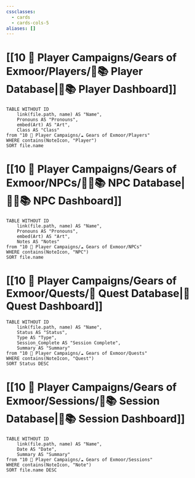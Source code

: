 ```yaml
---
cssclasses:
  - cards
  - cards-cols-5
aliases: []
---
```


# [[10 🧙 Player Campaigns/Gears of Exmoor/Players/🧙📚 Player Database|🧙📚 Player Dashboard]]
```dataview
TABLE WITHOUT ID 
	link(file.path, name) AS "Name", 
	Pronouns AS "Pronouns",
	embed(Art) AS "Art",
	Class AS "Class"
from "10 🧙 Player Campaigns/☁️ Gears of Exmoor/Players"
WHERE contains(NoteIcon, "Player")
SORT file.name
```

# [[10 🧙 Player Campaigns/Gears of Exmoor/NPCs/👨‍🌾📚 NPC Database|👨‍🌾📚 NPC Dashboard]]
```dataview
TABLE WITHOUT ID 
	link(file.path, name) AS "Name", 
	Pronouns AS "Pronouns",
	embed(Art) AS "Art",
	Notes AS "Notes"
from "10 🧙 Player Campaigns/☁️ Gears of Exmoor/NPCs"
WHERE contains(NoteIcon, "NPC")
SORT file.name
```

# [[10 🧙 Player Campaigns/Gears of Exmoor/Quests/🎯 Quest Database|🎯 Quest Dashboard]]
```dataview
TABLE WITHOUT ID 
	link(file.path, name) AS "Name",
	Status AS "Status",
	Type AS "Type",
	Session_Complete AS "Session Complete",
	Summary AS "Summary"
from "10 🧙 Player Campaigns/☁️ Gears of Exmoor/Quests"
WHERE contains(NoteIcon, "Quest")
SORT Status DESC
```

# [[10 🧙 Player Campaigns/Gears of Exmoor/Sessions/🧻📚 Session Database|🧻📚 Session Dashboard]]
```dataview
TABLE WITHOUT ID 
	link(file.path, name) AS "Name", 
	Date AS "Date",
	Summary AS "Summary"
from "10 🧙 Player Campaigns/☁️ Gears of Exmoor/Sessions"
WHERE contains(NoteIcon, "Note")
SORT file.name DESC
```
